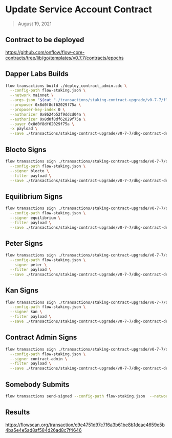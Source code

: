 # Update Service Account Contract

> August 19, 2021

## Contract to be deployed

https://github.com/onflow/flow-core-contracts/tree/lib/go/templates/v0.7.7/contracts/epochs

## Dapper Labs Builds

```sh
flow transactions build ./deploy_contract_admin.cdc \
  --config-path flow-staking.json \
  --network mainnet \
  --args-json "$(cat "./transactions/staking-contract-upgrade/v0-7-7/flow-dkg-arguments.json")" \
  --proposer 0x8d0f8df62029f75a \
  --proposer-key-index 0 \
  --authorizer 0x8624b52f9ddcd04a \
  --authorizer 0x8d0f8df62029f75a \
  --payer 0x8d0f8df62029f75a \
  -x payload \
  --save ./transactions/staking-contract-upgrade/v0-7-7/dkg-contract-deployment-v0-7-7-unsigned.rlp
```

## Blocto Signs

```sh
flow transactions sign ./transactions/staking-contract-upgrade/v0-7-7/dkg-contract-deployment-v0-7-7-unsigned.rlp \
  --config-path flow-staking.json \
  --signer blocto \
  --filter payload \
  --save ./transactions/staking-contract-upgrade/v0-7-7/dkg-contract-deployment-v0-7-7-sig-1.rlp
```

## Equilibrium Signs

```sh
flow transactions sign ./transactions/staking-contract-upgrade/v0-7-7/dkg-contract-deployment-v0-7-7-sig-1.rlp \
  --config-path flow-staking.json \
  --signer equilibrium \
  --filter payload \
  --save ./transactions/staking-contract-upgrade/v0-7-7/dkg-contract-deployment-v0-7-7-sig-2.rlp
```

## Peter Signs

```sh
flow transactions sign ./transactions/staking-contract-upgrade/v0-7-7/dkg-contract-deployment-v0-7-7-sig-2.rlp \
  --config-path flow-staking.json \
  --signer peter \
  --filter payload \
  --save ./transactions/staking-contract-upgrade/v0-7-7/dkg-contract-deployment-v0-7-7-sig-3.rlp
```

## Kan Signs

```sh
flow transactions sign ./transactions/staking-contract-upgrade/v0-7-7/dkg-contract-deployment-v0-7-7-sig-3.rlp \
  --config-path flow-staking.json \
  --signer kan \
  --filter payload \
  --save ./transactions/staking-contract-upgrade/v0-7-7/dkg-contract-deployment-v0-7-7-sig-4.rlp
```

## Contract Admin Signs

```sh
flow transactions sign ./transactions/staking-contract-upgrade/v0-7-7/dkg-contract-deployment-v0-7-7-sig-4.rlp \
  --config-path flow-staking.json \
  --signer contract-admin \
  --filter payload \
  --save ./transactions/staking-contract-upgrade/v0-7-7/dkg-contract-deployment-v0-7-7-sig-complete.rlp
```

## Somebody Submits

```sh
flow transactions send-signed --config-path flow-staking.json  --network mainnet ./transactions/staking-contract-upgrade/v0-7-7/dkg-contract-deployment-v0-7-7-sig-complete.rlp
```

## Results

https://flowscan.org/transaction/c9e4751d97c7f6a3b61be8b1deac4659e5b4ba5e4e5ad8af584d26ad8c7f4646
